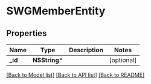 # SWGMemberEntity

## Properties
Name | Type | Description | Notes
------------ | ------------- | ------------- | -------------
**_id** | **NSString*** |  | [optional] 

[[Back to Model list]](../README.md#documentation-for-models) [[Back to API list]](../README.md#documentation-for-api-endpoints) [[Back to README]](../README.md)


